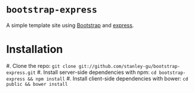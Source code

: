 # `bootstrap-express`

A simple template site using [Bootstrap](http://twitter.github.com/bootstrap/) and [express](http://expressjs.com/).

# Installation

 #. Clone the repo: `git clone git://github.com/stanley-gu/bootstrap-express.git`
 #. Install server-side dependencies with npm: `cd bootstrap-express && npm install`
 #. Install client-side dependencies with bower: `cd public && bower install`